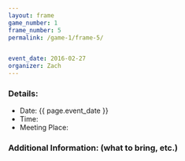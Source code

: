 ```yaml
---
layout: frame
game_number: 1
frame_number: 5
permalink: /game-1/frame-5/


event_date: 2016-02-27
organizer: Zach
---
```



### Details:
- Date: {{ page.event_date }}
- Time: 
- Meeting Place: 

### Additional Information: (what to bring, etc.)

